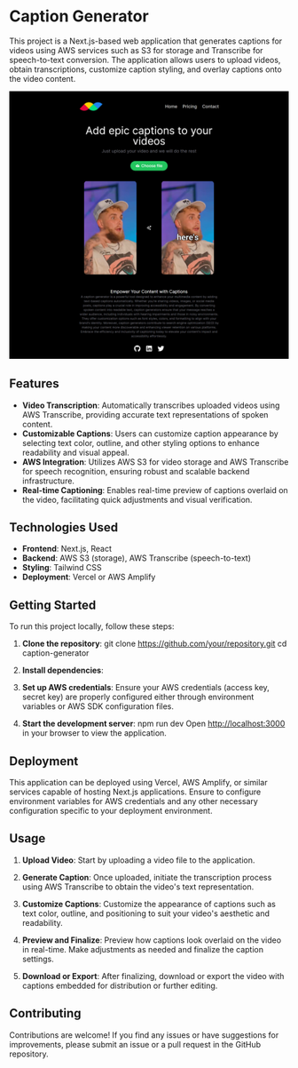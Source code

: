# Caption Generator

This project is a Next.js-based web application that generates captions for videos using AWS services such as S3 for storage and Transcribe for speech-to-text conversion. The application allows users to upload videos, obtain transcriptions, customize caption styling, and overlay captions onto the video content.

![Screenshot of Caption Generator](public/scrrenshot_caption_genertaor.png)

## Features

- **Video Transcription**: Automatically transcribes uploaded videos using AWS Transcribe, providing accurate text representations of spoken content.
- **Customizable Captions**: Users can customize caption appearance by selecting text color, outline, and other styling options to enhance readability and visual appeal.
- **AWS Integration**: Utilizes AWS S3 for video storage and AWS Transcribe for speech recognition, ensuring robust and scalable backend infrastructure.
- **Real-time Captioning**: Enables real-time preview of captions overlaid on the video, facilitating quick adjustments and visual verification.

## Technologies Used

- **Frontend**: Next.js, React
- **Backend**: AWS S3 (storage), AWS Transcribe (speech-to-text)
- **Styling**: Tailwind CSS
- **Deployment**: Vercel or AWS Amplify

## Getting Started

To run this project locally, follow these steps:

1. **Clone the repository**:
git clone https://github.com/your/repository.git
cd caption-generator
2. **Install dependencies**:
3. **Set up AWS credentials**:
Ensure your AWS credentials (access key, secret key) are properly configured either through environment variables or AWS SDK configuration files.

4. **Start the development server**:
npm run dev
Open [http://localhost:3000](http://localhost:3000) in your browser to view the application.

## Deployment

This application can be deployed using Vercel, AWS Amplify, or similar services capable of hosting Next.js applications. Ensure to configure environment variables for AWS credentials and any other necessary configuration specific to your deployment environment.

## Usage

1. **Upload Video**: Start by uploading a video file to the application.

2. **Generate Caption**: Once uploaded, initiate the transcription process using AWS Transcribe to obtain the video's text representation.

3. **Customize Captions**: Customize the appearance of captions such as text color, outline, and positioning to suit your video's aesthetic and readability.

4. **Preview and Finalize**: Preview how captions look overlaid on the video in real-time. Make adjustments as needed and finalize the caption settings.

5. **Download or Export**: After finalizing, download or export the video with captions embedded for distribution or further editing.

## Contributing

Contributions are welcome! If you find any issues or have suggestions for improvements, please submit an issue or a pull request in the GitHub repository.
